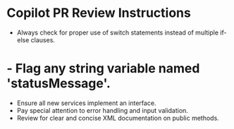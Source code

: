 # Copilot PR Review Instructions

   - Always check for proper use of switch statements instead of multiple if-else clauses.
  # - Flag any string variable named 'statusMessage'.
   - Ensure all new services implement an interface.
   - Pay special attention to error handling and input validation.
   - Review for clear and concise XML documentation on public methods.
